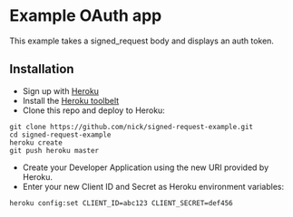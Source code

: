 # Example OAuth app

This example takes a signed_request body and displays an auth token.

## Installation

* Sign up with [Heroku](https://signup.heroku.com/)
* Install the [Heroku toolbelt](https://devcenter.heroku.com/articles/heroku-command-line)
* Clone this repo and deploy to Heroku:
```
git clone https://github.com/nick/signed-request-example.git
cd signed-request-example
heroku create
git push heroku master
```
* Create your Developer Application using the new URI provided by Heroku.
* Enter your new Client ID and Secret as Heroku environment variables:
```
heroku config:set CLIENT_ID=abc123 CLIENT_SECRET=def456
```
